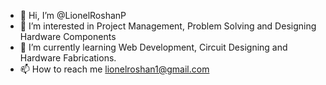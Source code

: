 - 👋 Hi, I’m @LionelRoshanP
- 👀 I’m interested in Project Management, Problem Solving and Designing Hardware Components 
- 🌱 I’m currently learning Web Development, Circuit Designing and Hardware Fabrications.
- 📫 How to reach me lionelroshan1@gmail.com

<!---
LionelRoshanP/LionelRoshanP is a ✨ special ✨ repository because its `README.md` (this file) appears on your GitHub profile.
You can click the Preview link to take a look at your changes.
--->
